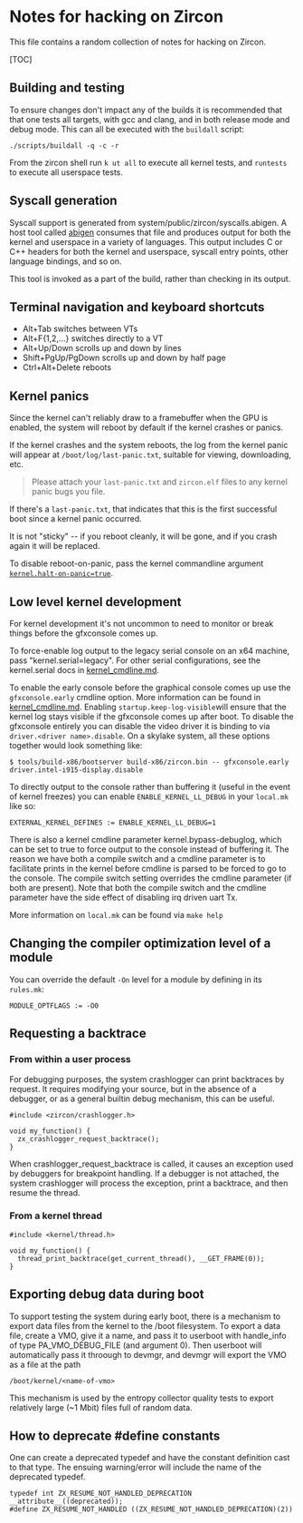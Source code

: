 # Notes for hacking on Zircon

This file contains a random collection of notes for hacking on Zircon.

[TOC]

## Building and testing

To ensure changes don't impact any of the builds it is recommended that
that one tests all targets, with gcc and clang, and in both release mode
and debug mode. This can all be executed with the `buildall` script:

```./scripts/buildall -q -c -r```

From the zircon shell run `k ut all` to execute all kernel tests, and
`runtests` to execute all userspace tests.

## Syscall generation

Syscall support is generated from
system/public/zircon/syscalls.abigen.  A host tool called
[abigen](../system/host/abigen) consumes that file and produces output
for both the kernel and userspace in a variety of languages. This
output includes C or C++ headers for both the kernel and userspace,
syscall entry points, other language bindings, and so on.

This tool is invoked as a part of the build, rather than checking in
its output.

## Terminal navigation and keyboard shortcuts

* Alt+Tab switches between VTs
* Alt+F{1,2,...} switches directly to a VT
* Alt+Up/Down scrolls up and down by lines
* Shift+PgUp/PgDown scrolls up and down by half page
* Ctrl+Alt+Delete reboots

## Kernel panics

Since the kernel can't reliably draw to a framebuffer when the GPU is enabled,
the system will reboot by default if the kernel crashes or panics.

If the kernel crashes and the system reboots, the log from the kernel panic will
appear at `/boot/log/last-panic.txt`, suitable for viewing, downloading, etc.

> Please attach your `last-panic.txt` and `zircon.elf` files to any kernel
> panic bugs you file.

If there's a `last-panic.txt`, that indicates that this is the first successful
boot since a kernel panic occurred.

It is not "sticky" -- if you reboot cleanly, it will be gone, and if you crash
again it will be replaced.

To disable reboot-on-panic, pass the kernel commandline argument
[`kernel.halt-on-panic=true`](kernel_cmdline.md#kernel_halt_on_panic_bool).

## Low level kernel development

For kernel development it's not uncommon to need to monitor or break things
before the gfxconsole comes up.

To force-enable log output to the legacy serial console on an x64 machine, pass
"kernel.serial=legacy".  For other serial configurations, see the kernel.serial
docs in [kernel_cmdline.md](kernel_cmdline.md).

To enable the early console before the graphical console comes up use the
``gfxconsole.early`` cmdline option. More information can be found in
[kernel_cmdline.md](kernel_cmdline.md).
Enabling ``startup.keep-log-visible``will ensure that the kernel log stays
visible if the gfxconsole comes up after boot. To disable the gfxconsole
entirely you can disable the video driver it is binding to via ``driver.<driver
name>.disable``.
On a skylake system, all these options together would look something like:

```
$ tools/build-x86/bootserver build-x86/zircon.bin -- gfxconsole.early driver.intel-i915-display.disable
```

To directly output to the console rather than buffering it (useful in the event
of kernel freezes) you can enable ``ENABLE_KERNEL_LL_DEBUG`` in your ``local.mk`` like so:

```
EXTERNAL_KERNEL_DEFINES := ENABLE_KERNEL_LL_DEBUG=1

```

There is also a kernel cmdline parameter kernel.bypass-debuglog, which can be set
to true to force output to the console instead of buffering it. The reason we have
both a compile switch and a cmdline parameter is to facilitate prints in the kernel
before cmdline is parsed to be forced to go to the console. The compile switch setting
overrides the cmdline parameter (if both are present). Note that both the compile switch
and the cmdline parameter have the side effect of disabling irq driven uart Tx.

More information on ``local.mk`` can be found via ``make help``

## Changing the compiler optimization level of a module

You can override the default `-On` level for a module by defining in its
`rules.mk`:

```
MODULE_OPTFLAGS := -O0
```

## Requesting a backtrace

### From within a user process

For debugging purposes, the system crashlogger can print backtraces by
request. It requires modifying your source, but in the absence of a
debugger, or as a general builtin debug mechanism, this can be useful.

```
#include <zircon/crashlogger.h>

void my_function() {
  zx_crashlogger_request_backtrace();
}
```

When crashlogger\_request\_backtrace is called, it causes an
exception used by debuggers for breakpoint handling.
If a debugger is not attached, the system crashlogger will
process the exception, print a backtrace, and then resume the thread.

### From a kernel thread

```
#include <kernel/thread.h>

void my_function() {
  thread_print_backtrace(get_current_thread(), __GET_FRAME(0));
}
```

## Exporting debug data during boot

To support testing the system during early boot, there is a mechanism to export
data files from the kernel to the /boot filesystem. To export a data file,
create a VMO, give it a name, and pass it to userboot with handle\_info of type
PA\_VMO\_DEBUG\_FILE (and argument 0). Then userboot will automatically pass it
throough to devmgr, and devmgr will export the VMO as a file at the path

```
/boot/kernel/<name-of-vmo>
```

This mechanism is used by the entropy collector quality tests to export
relatively large (~1 Mbit) files full of random data.

## How to deprecate #define constants

One can create a deprecated typedef and have the constant definition
cast to that type.  The ensuing warning/error will include the name
of the deprecated typedef.

```
typedef int ZX_RESUME_NOT_HANDLED_DEPRECATION __attribute__((deprecated));
#define ZX_RESUME_NOT_HANDLED ((ZX_RESUME_NOT_HANDLED_DEPRECATION)(2))
```
